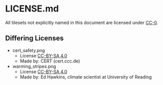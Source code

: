 # LICENSE.md 

All tilesets not explicitly named in this document are licensed under [CC-0](https://creativecommons.org/publicdomain/zero/1.0/legalcode).

## Differing Licenses
- cert_safety.png
	- License [CC-BY-SA 4.0](https://creativecommons.org/licenses/by-sa/4.0/)
	- Made by: CERT (cert.ccc.de)
- warming_stripes.png
	- License [CC-BY-SA 4.0](https://creativecommons.org/licenses/by-sa/4.0/)
	- Made by: Ed Hawkins, climate scientist at University of Reading
